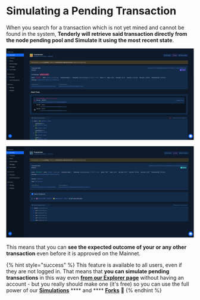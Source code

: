 # Simulating a Pending Transaction

When you search for a transaction which is not yet mined and cannot be found in the system, **Tenderly will retrieve said transaction directly from the node pending pool and Simulate it using the most recent state**.

![Simulated Pending Transaction - Failed](<../../.gitbook/assets/Screenshot 2021-11-25 at 11.13.15.png>)

![Simulated Pending Transaction - Successful](<../../.gitbook/assets/Screenshot 2021-11-25 at 11.23.42.png>)

This means that you can **see the expected outcome of your or any other transaction** even before it is approved on the Mainnet.

{% hint style="success" %}
This feature is available to all users, even if they are not logged in. That means that **you can simulate pending transactions** in this way even [**from our Explorer page**](https://dashboard.tenderly.co/explorer) without having an account - but you really should make one (it's free) so you can use the full power of our [**Simulations**](../../simulations-and-forks/how-to-simulate-a-transaction/) **** and **** [**Forks**](../../simulations-and-forks/how-to-create-a-fork/) 🚀
{% endhint %}
